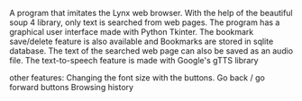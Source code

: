 A program that imitates the Lynx web browser. With the help of the beautiful soup 4 library, only text is searched from web pages. The program has a graphical user interface made with Python Tkinter. The bookmark save/delete feature is also available and Bookmarks are stored in sqlite database. The text of the searched web page can also be saved as an audio file. The text-to-speech feature is made with Google's gTTS library

other features:
Changing the font size with the buttons.
Go back / go forward buttons
Browsing history
